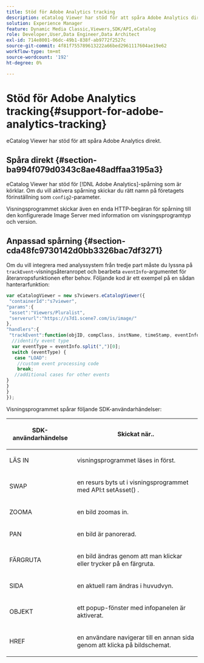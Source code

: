 ```yaml
---
title: Stöd för Adobe Analytics tracking
description: eCatalog Viewer har stöd för att spåra Adobe Analytics direkt.
solution: Experience Manager
feature: Dynamic Media Classic,Viewers,SDK/API,eCatalog
role: Developer,User,Data Engineer,Data Architect
exl-id: 714e8001-06dc-49b1-838f-ab9772f2527c
source-git-commit: 4f81f755789613222a66bed2961117604ae19e62
workflow-type: tm+mt
source-wordcount: '192'
ht-degree: 0%

---
```


# Stöd för Adobe Analytics tracking{#support-for-adobe-analytics-tracking}

eCatalog Viewer har stöd för att spåra Adobe Analytics direkt.

## Spåra direkt {#section-ba994f079d0343c8ae48adffaa3195a3}

eCatalog Viewer har stöd för [!DNL Adobe Analytics]-spårning som är körklar. Om du vill aktivera spårning skickar du rätt namn på företagets förinställning som `config2`-parameter.

Visningsprogrammet skickar även en enda HTTP-begäran för spårning till den konfigurerade Image Server med information om visningsprogramtyp och version.

## Anpassad spårning {#section-cda48fc9730142d0bb3326bac7df3271}

Om du vill integrera med analyssystem från tredje part måste du lyssna på `trackEvent`-visningsåteranropet och bearbeta `eventInfo`-argumentet för återanropsfunktionen efter behov. Följande kod är ett exempel på en sådan hanterarfunktion:

```javascript {.line-numbers}
var eCatalogViewer = new s7viewers.eCatalogViewer({ 
 "containerId":"s7viewer", 
"params":{ 
 "asset":"Viewers/Pluralist", 
 "serverurl":"https://s7d1.scene7.com/is/image/" 
}, 
"handlers":{ 
 "trackEvent":function(objID, compClass, instName, timeStamp, eventInfo) { 
  //identify event type 
  var eventType = eventInfo.split(",")[0]; 
  switch (eventType) { 
   case "LOAD": 
    //custom event processing code 
    break; 
   //additional cases for other events 
} 
} 
} 
});
```

Visningsprogrammet spårar följande SDK-användarhändelser:

<table id="table_5D090E6614974D968E1A93B5727D859C"> 
 <thead> 
  <tr> 
   <th colname="col1" class="entry"> <p>SDK-användarhändelse </p> </th> 
   <th colname="col2" class="entry"> <p>Skickat när.. </p> </th> 
  </tr> 
 </thead>
 <tbody> 
  <tr> 
   <td colname="col1"> <p> <span class="codeph"> LÄS IN </span> </p> </td> 
   <td colname="col2"> <p>visningsprogrammet läses in först. </p> </td> 
  </tr> 
  <tr> 
   <td colname="col1"> <p> <span class="codeph"> SWAP </span> </p> </td> 
   <td colname="col2"> <p>en resurs byts ut i visningsprogrammet med API:t <span class="codeph"> setAsset() </span> . </p> </td> 
  </tr> 
  <tr> 
   <td colname="col1"> <p> <span class="codeph"> ZOOMA </span> </p> </td> 
   <td colname="col2"> <p> en bild zoomas in. </p> </td> 
  </tr> 
  <tr> 
   <td colname="col1"> <p> <span class="codeph"> PAN </span> </p> </td> 
   <td colname="col2"> <p>en bild är panorerad. </p> </td> 
  </tr> 
  <tr> 
   <td colname="col1"> <p> <span class="codeph"> FÄRGRUTA </span> </p> </td> 
   <td colname="col2"> <p> en bild ändras genom att man klickar eller trycker på en färgruta. </p> </td> 
  </tr> 
  <tr> 
   <td colname="col1"> <p> <span class="codeph"> SIDA </span> </p> </td> 
   <td colname="col2"> <p> en aktuell ram ändras i huvudvyn. </p> </td> 
  </tr> 
  <tr> 
   <td colname="col1"> <p> <span class="codeph"> OBJEKT </span> </p> </td> 
   <td colname="col2"> <p>ett popup-fönster med infopanelen är aktiverat. </p> </td> 
  </tr> 
  <tr> 
   <td colname="col1"> <p> <span class="codeph"> HREF </span> </p> </td> 
   <td colname="col2"> <p>en användare navigerar till en annan sida genom att klicka på bildschemat. </p> </td> 
  </tr> 
 </tbody> 
</table>
